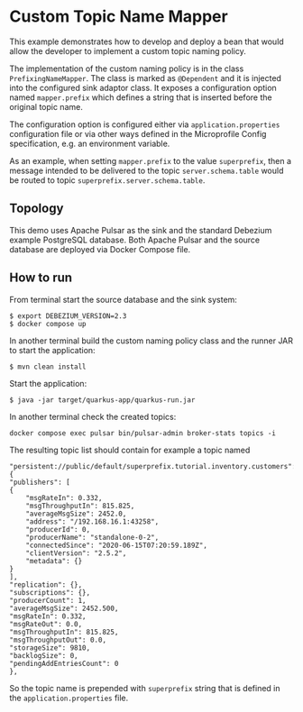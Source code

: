 # Custom Topic Name Mapper

This example demonstrates how to develop and deploy a bean that would allow the developer to implement a custom topic naming policy.

The implementation of the custom naming policy is in the class `PrefixingNameMapper`.
The class is marked as `@Dependent` and it is injected into the configured sink adaptor class.
It exposes a configuration option named `mapper.prefix` which defines a string that is inserted before the original topic name.

The configuration option is configured either via `application.properties` configuration file or via other ways defined in the Microprofile Config specification, e.g. an environment variable.

As an example, when setting `mapper.prefix` to the value `superprefix`, then a message intended to be delivered to the topic `server.schema.table` would be routed to topic `superprefix.server.schema.table`.

## Topology

This demo uses Apache Pulsar as the sink and the standard Debezium example PostgreSQL database.
Both Apache Pulsar and the source database are deployed via Docker Compose file.

## How to run

From terminal start the source database and the sink system:

```
$ export DEBEZIUM_VERSION=2.3
$ docker compose up
```

In another terminal build the custom naming policy class and the runner JAR to start the application:

```
$ mvn clean install
```

Start the application:

```
$ java -jar target/quarkus-app/quarkus-run.jar
```

In another terminal check the created topics:

```
docker compose exec pulsar bin/pulsar-admin broker-stats topics -i
```

The resulting topic list should contain for example a topic named

```
"persistent://public/default/superprefix.tutorial.inventory.customers": {
"publishers": [
{
    "msgRateIn": 0.332,
    "msgThroughputIn": 815.825,
    "averageMsgSize": 2452.0,
    "address": "/192.168.16.1:43258",
    "producerId": 0,
    "producerName": "standalone-0-2",
    "connectedSince": "2020-06-15T07:20:59.189Z",
    "clientVersion": "2.5.2",
    "metadata": {}
}
],
"replication": {},
"subscriptions": {},
"producerCount": 1,
"averageMsgSize": 2452.500,
"msgRateIn": 0.332,
"msgRateOut": 0.0,
"msgThroughputIn": 815.825,
"msgThroughputOut": 0.0,
"storageSize": 9810,
"backlogSize": 0,
"pendingAddEntriesCount": 0
},
```

So the topic name is prepended with `superprefix` string that is defined in the `application.properties` file.
